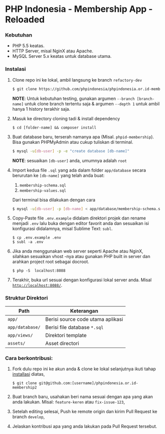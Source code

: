 # PHP Indonesia - Membership App - Reloaded

### Kebutuhan

- PHP 5.5 keatas.
- HTTP Server, misal NginX atau Apache.
- MySQL Server 5.x keatas untuk database utama.

### Instalasi

1. Clone repo ini ke lokal, ambil langsung ke branch `refactory-dev`

   ```bash
   $ git clone https://github.com/phpindonesia/phpindonesia.or.id-membership2 [folder-name]

   ```

   **NOTE**: Untuk kebutuhan testing, gunakan argumen `--branch [branch-name]` untuk clone branch tertentu saja & argumen `--depth 1` untuk ambil hanya 1 history terakhir saja.

2. Masuk ke directory cloning tadi & install dependency

   ```
   $ cd [folder-name] && composer install
   ```

3. Buat database baru, terserah namanya apa (Misal. `phpid-membership`). Bisa gunakan PHPMyAdmin atau cukup tuliskan di terminal.

   ```bash
   $ mysql -u[db-user] -p -e "create database [db-name]"
   ```

   **NOTE**: sesuaikan `[db-user]` anda, umumnya adalah `root`

4. Import kedua file `.sql` yang ada dalam folder `app/database` secara berurutan ke `[db-name]` yang telah anda buat:

   1. `membership-schema.sql`
   2. `membership-values.sql`

   Dari terminal bisa dilakukan dengan cara

   ```bash
   $ mysql -u[db-user] -p [db-name] < app/database/membership-schema.sql app/database/membership-values.sql
   ```

5. Copy-Paste file `.env.example` didalam direktori projek dan rename menjadi `.env` lalu buka dengan editor favorit anda dan sesuaikan isi konfigurasi didalamnya, misal Sublime Text: `subl`.

   ```
   $ cp .env.example .env
   $ subl -a .env
   ```

6. Jika anda menggunakan web server seperti Apache atau NginX, silahkan sesuaikan vhost -nya atau gunakan PHP built in server dan arahkan project root sebagai docroot.

   ```
   $ php -S  localhost:8088
   ```

7. Terakhir, buka url sesuai dengan konfigurasi lokal server anda. Misal [`http://localhost:8088/`](http://localhost:8088/).

### Struktur Direktori

| Path | Keterangan |
| --- | --- |
| `app/` | Berisi source code utama aplikasi |
| `app/database/` | Berisi file database `*.sql` |
| `app/views/` | Direktori template |
| `assets/` | Asset directori |

### Cara berkontribusi:

1. Fork dulu repo ini ke akun anda & clone ke lokal selanjutnya ikuti tahap [installasi](#instalasi) diatas,

   ```
   $ git clone git@github.com:[username]/phpindonesia.or.id-membership2
   ```

2. Buat branch baru, usahakan beri nama sesuai dengan apa yang akan anda lakukan. Misal: `feature-keren` atau `fix-issue-123`,
3. Setelah editing selesai, Push ke remote origin dan kirim Pull Request ke branch `develop`,
4. Jelaskan kontribusi apa yang anda lakukan pada Pull Request tersebut.
